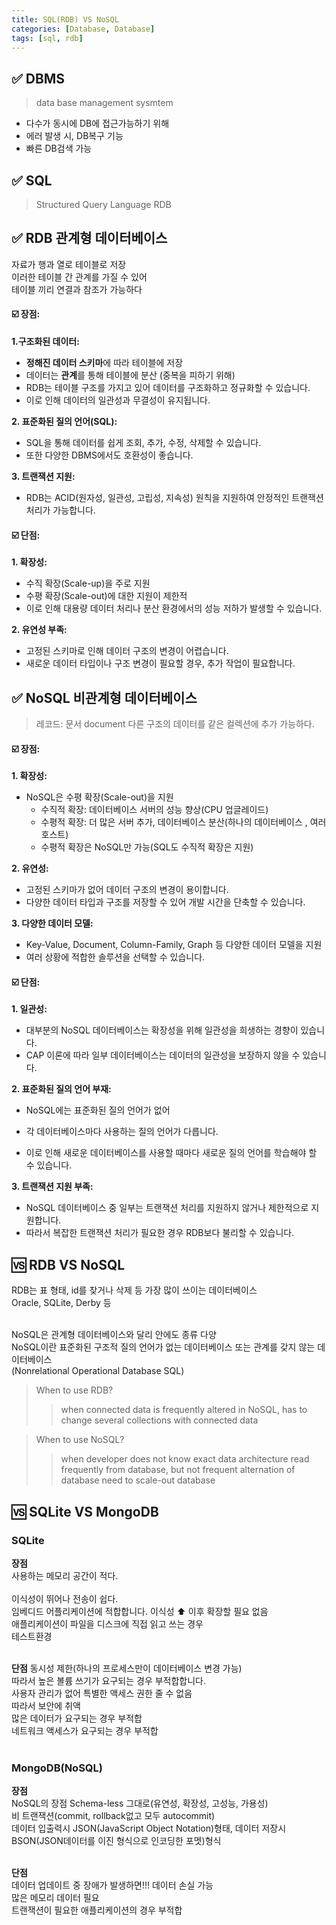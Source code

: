 ```yaml
---
title: SQL(RDB) VS NoSQL
categories: [Database, Database]
tags: [sql, rdb]
---
```


## ✅ DBMS

> data base management sysmtem

- 다수가 동시에 DB에 접근가능하기 위해
- 에러 발생 시, DB복구 기능
- 빠른 DB검색 가능

## ✅ SQL

> Structured Query Language
> RDB

## ✅ **RDB 관계형 데이터베이스**

자료가 행과 열로 테이블로 저장 <br>
이러한 테이블 간 관계를 가질 수 있어 <br>
테이블 끼리 연결과 참조가 가능하다 <br>

#### ☑️ 장점:

**1.구조화된 데이터:** <br>

- **정해진 데이터 스키마**에 따라 테이블에 저장
- 데이터는 **관계**를 통해 테이블에 분산 (중복을 피하기 위해)
- RDB는 테이블 구조를 가지고 있어 데이터를 구조화하고 정규화할 수 있습니다.
- 이로 인해 데이터의 일관성과 무결성이 유지됩니다. <br>

**2. 표준화된 질의 언어(SQL):** <br>

- SQL을 통해 데이터를 쉽게 조회, 추가, 수정, 삭제할 수 있습니다.
- 또한 다양한 DBMS에서도 호환성이 좋습니다. <br>

**3. 트랜잭션 지원:** <br>

- RDB는 ACID(원자성, 일관성, 고립성, 지속성) 원칙을 지원하여 안정적인 트랜잭션 처리가 가능합니다. <br>

#### ☑️ 단점:

**1. 확장성:** <br>

- 수직 확장(Scale-up)을 주로 지원
- 수평 확장(Scale-out)에 대한 지원이 제한적
- 이로 인해 대용량 데이터 처리나 분산 환경에서의 성능 저하가 발생할 수 있습니다. <br>

**2. 유연성 부족:** <br>

- 고정된 스키마로 인해 데이터 구조의 변경이 어렵습니다.
- 새로운 데이터 타입이나 구조 변경이 필요할 경우, 추가 작업이 필요합니다. <br>

## ✅ **NoSQL 비관계형 데이터베이스**

> 레코드: 문서 document
> 다른 구조의 데이터를 같은 컬렉션에 추가 가능하다.

#### ☑️ 장점:

**1. 확장성:** <br>

- NoSQL은 수평 확장(Scale-out)을 지원
  - 수직적 확장: 데이터베이스 서버의 성능 향상(CPU 업글레이드)
  - 수평적 확장: 더 많은 서버 추가, 데이터베이스 분산(하나의 데이터베이스 , 여러 호스트)
  - 수평적 확장은 NoSQL만 가능(SQL도 수직적 확장은 지원)

**2. 유연성:** <br>

- 고정된 스키마가 없어 데이터 구조의 변경이 용이합니다.
- 다양한 데이터 타입과 구조를 저장할 수 있어 개발 시간을 단축할 수 있습니다. <br>

**3. 다양한 데이터 모델:** <br>

- Key-Value, Document, Column-Family, Graph 등 다양한 데이터 모델을 지원
- 여러 상황에 적합한 솔루션을 선택할 수 있습니다. <br>

#### ☑️ 단점:

**1. 일관성:** <br>

- 대부분의 NoSQL 데이터베이스는 확장성을 위해 일관성을 희생하는 경향이 있습니다.
- CAP 이론에 따라 일부 데이터베이스는 데이터의 일관성을 보장하지 않을 수 있습니다. <br>

**2. 표준화된 질의 언어 부재:** <br>

- NoSQL에는 표준화된 질의 언어가 없어
- 각 데이터베이스마다 사용하는 질의 언어가 다릅니다.

- 이로 인해 새로운 데이터베이스를 사용할 때마다 새로운 질의 언어를 학습해야 할 수 있습니다. <br>

**3. 트랜잭션 지원 부족:** <br>

- NoSQL 데이터베이스 중 일부는 트랜잭션 처리를 지원하지 않거나 제한적으로 지원합니다.
- 따라서 복잡한 트랜잭션 처리가 필요한 경우 RDB보다 불리할 수 있습니다. <br>

## 🆚 RDB VS NoSQL

RDB는 표 형태, id를 찾거나 삭제 등 가장 많이 쓰이는 데이터베이스 <br>
Oracle, SQLite, Derby 등 <br>
<br>

NoSQL은 관계형 데이터베이스와 달리 안에도 종류 다양 <br>
NoSQL이란 표준화된 구조적 질의 언어가 없는 데이터베이스 또는 관계를 갖지 않는 데이터베이스 <br>
(Nonrelational Operational Database SQL) <br>

> When to use RDB?
>
> > when connected data is frequently altered
> > in NoSQL, has to change several collections with connected data

> When to use NoSQL?
>
> > when developer does not know exact data architecture
> > read frequently from database, but not frequent alternation of database
> > need to scale-out database

## 🆚 SQLite VS MongoDB

### SQLite

**장점** <br>
사용하는 메모리 공간이 적다. <br>  
이식성이 뛰어나 전송이 쉽다. <br>
임베디드 어플리케이션에 적합합니다. 이식성 ⬆️ 이후 확장할 필요 없음 <br>
애플리케이션이 파일을 디스크에 직접 읽고 쓰는 경우 <br>
테스트환경 <br>
<br>

**단점**
동시성 제한(하나의 프로세스만이 데이터베이스 변경 가능) <br>
따라서 높은 볼륨 쓰기가 요구되는 경우 부적합합니다. <br>
사용자 관리가 없어 특별한 액세스 권한 줄 수 없음 <br>
따라서 보안에 취액 <br>
많은 데이터가 요구되는 경우 부적합 <br>
네트워크 액세스가 요구되는 경우 부적합 <br>
<br>

### MongoDB(NoSQL)

**장점** <br>
NoSQL의 장점 Schema-less 그대로(유연성, 확장성, 고성능, 가용성) <br>
비 트랜잭션(commit, rollback없고 모두 autocommit) <br>
데이터 입출력시 JSON(JavaScript Object Notation)형태, 데이터 저장시 BSON(JSON데이터를 이진 형식으로 인코딩한 포멧)형식 <br>
<br>

**단점** <br>
데이터 업데이트 중 장애가 발생하면!!! 데이터 손실 가능 <br>
많은 메모리 데이터 필요 <br>
트랜잭션이 필요한 애플리케이션의 경우 부적합 <br>
<br>
